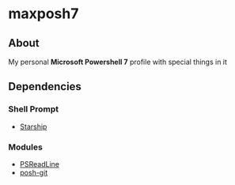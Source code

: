 # maxposh7

## About
My personal **Microsoft Powershell 7** profile with special things in it


## Dependencies
### Shell Prompt
- [Starship](https://starship.rs/)

### Modules
- [PSReadLine](https://github.com/PowerShell/PSReadLine)
- [posh-git](https://github.com/dahlbyk/posh-git)
